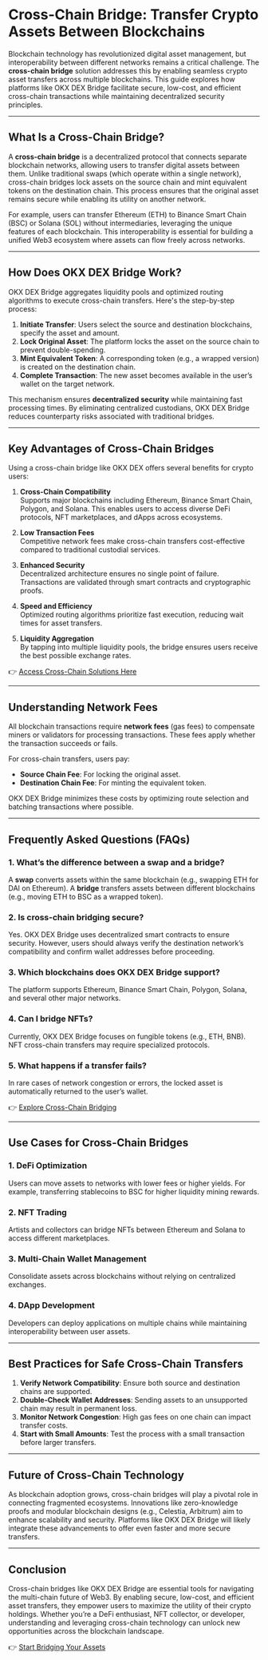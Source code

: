 # Cross-Chain Bridge: Transfer Crypto Assets Between Blockchains  

Blockchain technology has revolutionized digital asset management, but interoperability between different networks remains a critical challenge. The **cross-chain bridge** solution addresses this by enabling seamless crypto asset transfers across multiple blockchains. This guide explores how platforms like OKX DEX Bridge facilitate secure, low-cost, and efficient cross-chain transactions while maintaining decentralized security principles.  

---

## What Is a Cross-Chain Bridge?  

A **cross-chain bridge** is a decentralized protocol that connects separate blockchain networks, allowing users to transfer digital assets between them. Unlike traditional swaps (which operate within a single network), cross-chain bridges lock assets on the source chain and mint equivalent tokens on the destination chain. This process ensures that the original asset remains secure while enabling its utility on another network.  

For example, users can transfer Ethereum (ETH) to Binance Smart Chain (BSC) or Solana (SOL) without intermediaries, leveraging the unique features of each blockchain. This interoperability is essential for building a unified Web3 ecosystem where assets can flow freely across networks.  

---

## How Does OKX DEX Bridge Work?  

OKX DEX Bridge aggregates liquidity pools and optimized routing algorithms to execute cross-chain transfers. Here's the step-by-step process:  

1. **Initiate Transfer**: Users select the source and destination blockchains, specify the asset and amount.  
2. **Lock Original Asset**: The platform locks the asset on the source chain to prevent double-spending.  
3. **Mint Equivalent Token**: A corresponding token (e.g., a wrapped version) is created on the destination chain.  
4. **Complete Transaction**: The new asset becomes available in the user’s wallet on the target network.  

This mechanism ensures **decentralized security** while maintaining fast processing times. By eliminating centralized custodians, OKX DEX Bridge reduces counterparty risks associated with traditional bridges.  

---

## Key Advantages of Cross-Chain Bridges  

Using a cross-chain bridge like OKX DEX offers several benefits for crypto users:  

1. **Cross-Chain Compatibility**  
   Supports major blockchains including Ethereum, Binance Smart Chain, Polygon, and Solana. This enables users to access diverse DeFi protocols, NFT marketplaces, and dApps across ecosystems.  

2. **Low Transaction Fees**  
   Competitive network fees make cross-chain transfers cost-effective compared to traditional custodial services.  

3. **Enhanced Security**  
   Decentralized architecture ensures no single point of failure. Transactions are validated through smart contracts and cryptographic proofs.  

4. **Speed and Efficiency**  
   Optimized routing algorithms prioritize fast execution, reducing wait times for asset transfers.  

5. **Liquidity Aggregation**  
   By tapping into multiple liquidity pools, the bridge ensures users receive the best possible exchange rates.  

👉 [Access Cross-Chain Solutions Here](https://bit.ly/okx-bonus)  

---

## Understanding Network Fees  

All blockchain transactions require **network fees** (gas fees) to compensate miners or validators for processing transactions. These fees apply whether the transaction succeeds or fails.  

For cross-chain transfers, users pay:  
- **Source Chain Fee**: For locking the original asset.  
- **Destination Chain Fee**: For minting the equivalent token.  

OKX DEX Bridge minimizes these costs by optimizing route selection and batching transactions where possible.  

---

## Frequently Asked Questions (FAQs)  

### 1. What’s the difference between a swap and a bridge?  
A **swap** converts assets within the same blockchain (e.g., swapping ETH for DAI on Ethereum). A **bridge** transfers assets between different blockchains (e.g., moving ETH to BSC as a wrapped token).  

### 2. Is cross-chain bridging secure?  
Yes. OKX DEX Bridge uses decentralized smart contracts to ensure security. However, users should always verify the destination network’s compatibility and confirm wallet addresses before proceeding.  

### 3. Which blockchains does OKX DEX Bridge support?  
The platform supports Ethereum, Binance Smart Chain, Polygon, Solana, and several other major networks.  

### 4. Can I bridge NFTs?  
Currently, OKX DEX Bridge focuses on fungible tokens (e.g., ETH, BNB). NFT cross-chain transfers may require specialized protocols.  

### 5. What happens if a transfer fails?  
In rare cases of network congestion or errors, the locked asset is automatically returned to the user’s wallet.  

👉 [Explore Cross-Chain Bridging](https://bit.ly/okx-bonus)  

---

## Use Cases for Cross-Chain Bridges  

### 1. **DeFi Optimization**  
Users can move assets to networks with lower fees or higher yields. For example, transferring stablecoins to BSC for higher liquidity mining rewards.  

### 2. **NFT Trading**  
Artists and collectors can bridge NFTs between Ethereum and Solana to access different marketplaces.  

### 3. **Multi-Chain Wallet Management**  
Consolidate assets across blockchains without relying on centralized exchanges.  

### 4. **DApp Development**  
Developers can deploy applications on multiple chains while maintaining interoperability between user assets.  

---

## Best Practices for Safe Cross-Chain Transfers  

1. **Verify Network Compatibility**: Ensure both source and destination chains are supported.  
2. **Double-Check Wallet Addresses**: Sending assets to an unsupported chain may result in permanent loss.  
3. **Monitor Network Congestion**: High gas fees on one chain can impact transfer costs.  
4. **Start with Small Amounts**: Test the process with a small transaction before larger transfers.  

---

## Future of Cross-Chain Technology  

As blockchain adoption grows, cross-chain bridges will play a pivotal role in connecting fragmented ecosystems. Innovations like zero-knowledge proofs and modular blockchain designs (e.g., Celestia, Arbitrum) aim to enhance scalability and security. Platforms like OKX DEX Bridge will likely integrate these advancements to offer even faster and more secure transfers.  

---

## Conclusion  

Cross-chain bridges like OKX DEX Bridge are essential tools for navigating the multi-chain future of Web3. By enabling secure, low-cost, and efficient asset transfers, they empower users to maximize the utility of their crypto holdings. Whether you’re a DeFi enthusiast, NFT collector, or developer, understanding and leveraging cross-chain technology can unlock new opportunities across the blockchain landscape.  

👉 [Start Bridging Your Assets](https://bit.ly/okx-bonus)